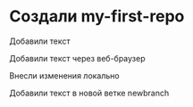 ﻿# Создали my-first-repo

Добавили текст

Добавили текст через веб-браузер

Внесли изменения локально

Добавили текст в новой ветке newbranch
